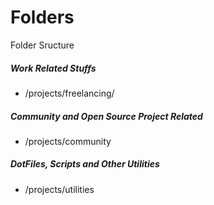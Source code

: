 # Folders

Folder Sructure

##### Work Related Stuffs
- /projects/freelancing/

##### Community and Open Source Project Related
- /projects/community


##### DotFiles, Scripts and Other Utilities
- /projects/utilities
